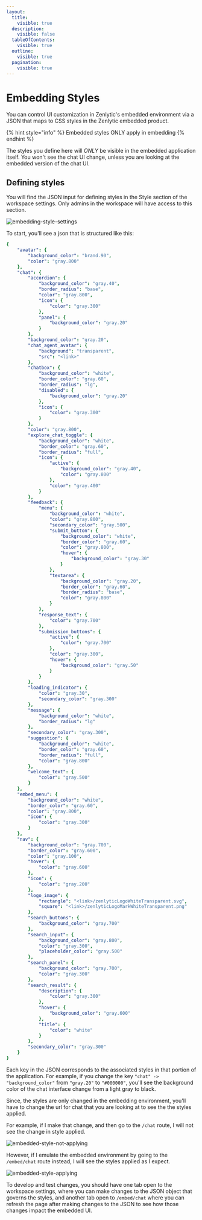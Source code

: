 ```yaml
---
layout:
  title:
    visible: true
  description:
    visible: false
  tableOfContents:
    visible: true
  outline:
    visible: true
  pagination:
    visible: true
---
```


# Embedding Styles

You can control UI customization in Zenlytic's embedded environment via a JSON that maps to CSS styles in the Zenlytic embedded product.

{% hint style="info" %}
Embedded styles ONLY apply in embedding
{% endhint %}

The styles you define here will _ONLY_ be visible in the embedded application itself. You won't see the chat UI change, unless you are looking at the embedded version of the chat UI.

## Defining styles

You will find the JSON input for defining styles in the Style section of the workspace settings. Only admins in the workspace will have access to this section.

![embedding-style-settings](../assets/4_embedding/embedding-style-settings.png)

To start, you'll see a json that is structured like this:

```yaml
{
	"avatar": {
		"background_color": "brand.90",
		"color": "gray.800"
	},
	"chat": {
		"accordion": {
			"background_color": "gray.40",
			"border_radius": "base",
			"color": "gray.800",
			"icon": {
				"color": "gray.300"
			},
			"panel": {
				"background_color": "gray.20"
			}
		},
		"background_color": "gray.20",
		"chat_agent_avatar": {
			"background": "transparent",
			"src": "<link>"
		},
		"chatbox": {
			"background_color": "white",
			"border_color": "gray.60",
			"border_radius": "lg",
			"disabled": {
				"background_color": "gray.20"
			},
			"icon": {
				"color": "gray.300"
			}
		},
		"color": "gray.800",
		"explore_chat_toggle": {
			"background_color": "white",
			"border_color": "gray.60",
			"border_radius": "full",
			"icon": {
				"active": {
					"background_color": "gray.40",
					"color": "gray.800"
				},
				"color": "gray.400"
			}
		},
		"feedback": {
			"menu": {
				"background_color": "white",
				"color": "gray.800",
				"secondary_color": "gray.500",
				"submit_button": {
					"background_color": "white",
					"border_color": "gray.60",
					"color": "gray.800",
					"hover": {
						"background_color": "gray.30"
					}
				},
				"textarea": {
					"background_color": "gray.20",
					"border_color": "gray.60",
					"border_radius": "base",
					"color": "gray.800"
				}
			},
			"response_text": {
				"color": "gray.700"
			},
			"submission_buttons": {
				"active": {
					"color": "gray.700"
				},
				"color": "gray.300",
				"hover": {
					"background_color": "gray.50"
				}
			}
		},
		"loading_indicator": {
			"color": "gray.30",
			"secondary_color": "gray.300"
		},
		"message": {
			"background_color": "white",
			"border_radius": "lg"
		},
		"secondary_color": "gray.300",
		"suggestion": {
			"background_color": "white",
			"border_color": "gray.60",
			"border_radius": "full",
			"color": "gray.800"
		},
		"welcome_text": {
			"color": "gray.500"
		}
	},
	"embed_menu": {
		"background_color": "white",
		"border_color": "gray.60",
		"color": "gray.800",
		"icon": {
			"color": "gray.300"
		}
	},
	"nav": {
		"background_color": "gray.700",
		"border_color": "gray.600",
		"color": "gray.100",
		"hover": {
			"color": "gray.600"
		},
		"icon": {
			"color": "gray.200"
		},
		"logo_image": {
			"rectangle": "<link>/zenlyticLogoWhiteTransparent.svg",
			"square": "<link>/zenlyticLogoMarkWhiteTransparent.png"
		},
		"search_buttons": {
			"background_color": "gray.700"
		},
		"search_input": {
			"background_color": "gray.800",
			"color": "gray.300",
			"placeholder_color": "gray.500"
		},
		"search_panel": {
			"background_color": "gray.700",
			"color": "gray.300"
		},
		"search_result": {
			"description": {
				"color": "gray.300"
			},
			"hover": {
				"background_color": "gray.600"
			},
			"title": {
				"color": "white"
			}
		},
		"secondary_color": "gray.300"
	}
}
```

Each key in the JSON corresponds to the associated styles in that portion of the application. For example, if you change the key `"chat" -> "background_color"` from `"gray.20"` to `"#000000"`, you'll see the background color of the chat interface change from a light gray to black.

Since, the styles are only changed in the embedding environment, you'll have to change the url for chat that you are looking at to see the the styles applied.

For example, if I make that change, and then go to the `/chat` route, I will not see the change in style applied.

![embedded-style-not-applying](../assets/4_embedding/embedded-style-not-applying.png)

However, if I emulate the embedded environment by going to the `/embed/chat` route instead, I will see the styles applied as I expect.

![embedded-style-applying](../assets/4_embedding/embedded-style-applying.png)

To develop and test changes, you should have one tab open to the workspace settings, where you can make changes to the JSON object that governs the styles, and another tab open to `/embed/chat` where you can refresh the page after making changes to the JSON to see how those changes impact the embedded UI.
